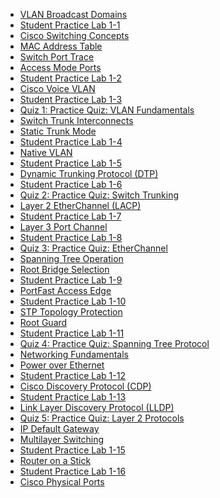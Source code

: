 - [VLAN Broadcast Domains]()
- [Student Practice Lab 1-1]()
- [Cisco Switching Concepts]()
- [MAC Address Table]()
- [Switch Port Trace]()
- [Access Mode Ports]()
- [Student Practice Lab 1-2]()
- [Cisco Voice VLAN]()
- [Student Practice Lab 1-3]()
- [Quiz 1: Practice Quiz: VLAN Fundamentals]()
- [Switch Trunk Interconnects]()
- [Static Trunk Mode]()
- [Student Practice Lab 1-4]()
- [Native VLAN]()
- [Student Practice Lab 1-5]()
- [Dynamic Trunking Protocol (DTP)]()
- [Student Practice Lab 1-6]()
- [Quiz 2: Practice Quiz: Switch Trunking]()
- [Layer 2 EtherChannel (LACP)]()
- [Student Practice Lab 1-7]()
- [Layer 3 Port Channel]()
- [Student Practice Lab 1-8]()
- [Quiz 3: Practice Quiz: EtherChannel]()
- [Spanning Tree Operation]()
- [Root Bridge Selection]()
- [Student Practice Lab 1-9]()
- [PortFast Access Edge]()
- [Student Practice Lab 1-10]()
- [STP Topology Protection]()
- [Root Guard]()
- [Student Practice Lab 1-11]()
- [Quiz 4: Practice Quiz: Spanning Tree Protocol]()
- [Networking Fundamentals]()
- [Power over Ethernet]()
- [Student Practice Lab 1-12]()
- [Cisco Discovery Protocol (CDP)]()
- [Student Practice Lab 1-13]()
- [Link Layer Discovery Protocol (LLDP)]()
- [Quiz 5: Practice Quiz: Layer 2 Protocols]()
- [IP Default Gateway]()
- [Multilayer Switching]()
- [Student Practice Lab 1-15]()
- [Router on a Stick]()
- [Student Practice Lab 1-16]()
- [Cisco Physical Ports]()
